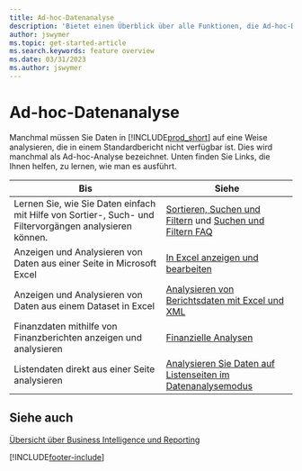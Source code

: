 ```yaml
---
title: Ad-hoc-Datenanalyse
description: 'Bietet einen Überblick über alle Funktionen, die Ad-hoc-Datenanalyseaufgaben in Business Central unterstützen.'
author: jswymer
ms.topic: get-started-article
ms.search.keywords: feature overview
ms.date: 03/31/2023
ms.author: jswymer
---
```

# Ad-hoc-Datenanalyse

Manchmal müssen Sie Daten in [!INCLUDE[prod_short](includes/prod_short.md)] auf eine Weise analysieren, die in einem Standardbericht nicht verfügbar ist. Dies wird manchmal als Ad-hoc-Analyse bezeichnet. Unten finden Sie Links, die Ihnen helfen, zu lernen, wie man es ausführt.

| Bis | Siehe |
| --- | --- |
| Lernen Sie, wie Sie Daten einfach mit Hilfe von Sortier-, Such- und Filtervorgängen analysieren können. | [Sortieren, Suchen und Filtern](ui-enter-criteria-filters.md) und [Suchen und Filtern FAQ](ui-search-filter-faq.yml) |
| Anzeigen und Analysieren von Daten aus einer Seite in Microsoft Excel | [In Excel anzeigen und bearbeiten](across-work-with-excel.md) |
| Anzeigen und Analysieren von Daten aus einem Dataset in Excel | [Analysieren von Berichtsdaten mit Excel und XML](report-analyze-excel.md) |
| Finanzdaten mithilfe von Finanzberichten anzeigen und analysieren | [Finanzielle Analysen](bi.md) |
| Listendaten direkt aus einer Seite analysieren |[Analysieren Sie Daten auf Listenseiten im Datenanalysemodus](analysis-mode.md)|

## Siehe auch

[Übersicht über Business Intelligence und Reporting](ui-work-report.md)

[!INCLUDE[footer-include](includes/footer-banner.md)]
